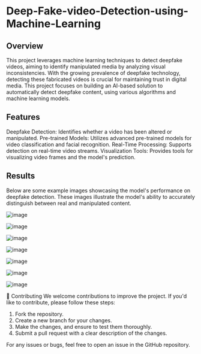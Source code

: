 # Deep-Fake-video-Detection-using-Machine-Learning

## Overview
This project leverages machine learning techniques to detect deepfake videos, aiming to identify manipulated media by analyzing visual inconsistencies. With the growing prevalence of deepfake technology, detecting these fabricated videos is crucial for maintaining trust in digital media. This project focuses on building an AI-based solution to automatically detect deepfake content, using various algorithms and machine learning models.

## Features
Deepfake Detection: Identifies whether a video has been altered or manipulated.
Pre-trained Models: Utilizes advanced pre-trained models for video classification and facial recognition.
Real-Time Processing: Supports detection on real-time video streams.
Visualization Tools: Provides tools for visualizing video frames and the model's prediction.

## Results
Below are some example images showcasing the model's performance on deepfake detection. These images illustrate the model's ability to accurately distinguish between real and manipulated content.

![image](https://github.com/user-attachments/assets/57f0da63-4d7f-49b3-9377-6bcfd32cf361)

![image](https://github.com/user-attachments/assets/570b0bd9-29fc-4998-ad5c-79fb097274f9)

![image](https://github.com/user-attachments/assets/b7496e9b-5337-46b5-81ef-0ae6a2c06ada)

![image](https://github.com/user-attachments/assets/a62a3da1-3208-4885-8665-87f49a576158)

![image](https://github.com/user-attachments/assets/534bcbd5-6bc8-4e52-a091-7827a102cbd7)

![image](https://github.com/user-attachments/assets/0da636d4-3a3e-45bb-adbb-93e9a289413f)

![image](https://github.com/user-attachments/assets/d6e8cb75-8793-45cf-8150-37777a5710ba)

🤝 Contributing
We welcome contributions to improve the project. If you'd like to contribute, please follow these steps:

1. Fork the repository.
2. Create a new branch for your changes.
3. Make the changes, and ensure to test them thoroughly.
4. Submit a pull request with a clear description of the changes.

For any issues or bugs, feel free to open an issue in the GitHub repository.
